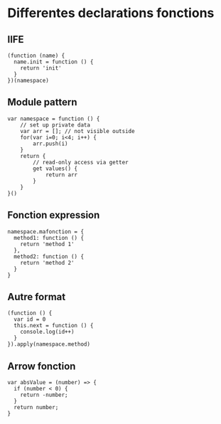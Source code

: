 # Differentes declarations fonctions

## IIFE

    (function (name) {
      name.init = function () {
        return 'init'
      }
    })(namespace)
    
## Module pattern

    var namespace = function () {
        // set up private data
        var arr = []; // not visible outside
        for(var i=0; i<4; i++) {
            arr.push(i)
        }
        return {
            // read-only access via getter
            get values() {
                return arr
            }
        }
    }()
    
## Fonction expression

    namespace.mafonction = {
      method1: function () {
        return 'method 1'
      },
      method2: function () {
        return 'method 2'
      }
    }
    
## Autre format

    (function () {
      var id = 0
      this.next = function () {
        console.log(id++)
      }
    }).apply(namespace.method)
    
## Arrow fonction
    
    var absValue = (number) => {  
      if (number < 0) {
        return -number;
      }
      return number;
    }
